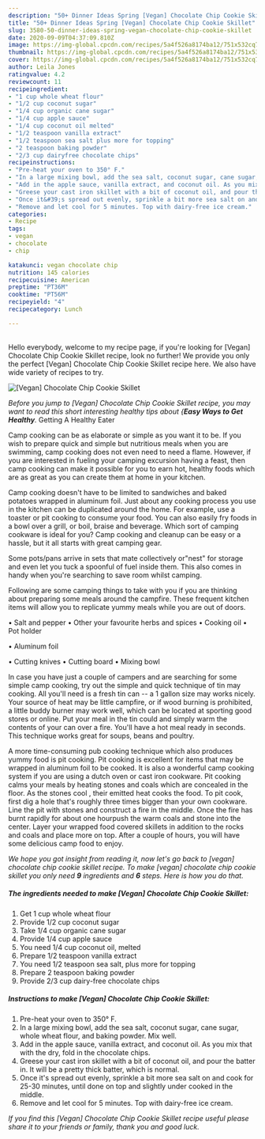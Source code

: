 ```yaml
---
description: "50+ Dinner Ideas Spring [Vegan] Chocolate Chip Cookie Skillet"
title: "50+ Dinner Ideas Spring [Vegan] Chocolate Chip Cookie Skillet"
slug: 3580-50-dinner-ideas-spring-vegan-chocolate-chip-cookie-skillet
date: 2020-09-09T04:37:09.810Z
image: https://img-global.cpcdn.com/recipes/5a4f526a8174ba12/751x532cq70/vegan-chocolate-chip-cookie-skillet-recipe-main-photo.jpg
thumbnail: https://img-global.cpcdn.com/recipes/5a4f526a8174ba12/751x532cq70/vegan-chocolate-chip-cookie-skillet-recipe-main-photo.jpg
cover: https://img-global.cpcdn.com/recipes/5a4f526a8174ba12/751x532cq70/vegan-chocolate-chip-cookie-skillet-recipe-main-photo.jpg
author: Leila Jones
ratingvalue: 4.2
reviewcount: 11
recipeingredient:
- "1 cup whole wheat flour"
- "1/2 cup coconut sugar"
- "1/4 cup organic cane sugar"
- "1/4 cup apple sauce"
- "1/4 cup coconut oil melted"
- "1/2 teaspoon vanilla extract"
- "1/2 teaspoon sea salt plus more for topping"
- "2 teaspoon baking powder"
- "2/3 cup dairyfree chocolate chips"
recipeinstructions:
- "Pre-heat your oven to 350° F."
- "In a large mixing bowl, add the sea salt, coconut sugar, cane sugar, whole wheat flour, and baking powder. Mix well."
- "Add in the apple sauce, vanilla extract, and coconut oil. As you mix that with the dry, fold in the chocolate chips."
- "Greese your cast iron skillet with a bit of coconut oil, and pour the batter in. It will be a pretty thick batter, which is normal."
- "Once it&#39;s spread out evenly, sprinkle a bit more sea salt on and cook for 25-30 minutes, until done on top and slightly under cooked in the middle."
- "Remove and let cool for 5 minutes. Top with dairy-free ice cream."
categories:
- Recipe
tags:
- vegan
- chocolate
- chip

katakunci: vegan chocolate chip 
nutrition: 145 calories
recipecuisine: American
preptime: "PT36M"
cooktime: "PT56M"
recipeyield: "4"
recipecategory: Lunch

---
```

<br>
Hello everybody, welcome to my recipe page, if you're looking for [Vegan] Chocolate Chip Cookie Skillet recipe, look no further! We provide you only the perfect [Vegan] Chocolate Chip Cookie Skillet recipe here. We also have wide variety of recipes to try.
<br>


![[Vegan] Chocolate Chip Cookie Skillet](https://img-global.cpcdn.com/recipes/5a4f526a8174ba12/751x532cq70/vegan-chocolate-chip-cookie-skillet-recipe-main-photo.jpg)

<i>Before you jump to [Vegan] Chocolate Chip Cookie Skillet recipe, you may want to read this short interesting healthy tips about {<strong>Easy Ways to Get Healthy</strong>.</i>
Getting A Healthy Eater

    
Camp cooking can be as elaborate or simple as you want it to be. If you wish to prepare quick and simple but nutritious meals when you are swimming, camp cooking does not even need to need a flame. However, if you are interested in fueling your camping excursion having a feast, then camp cooking can make it possible for you to earn hot, healthy foods which are as great as you can create them at home in your kitchen.

Camp cooking doesn't have to be limited to sandwiches and baked potatoes wrapped in aluminum foil.  Just about any cooking process you use in the kitchen can be duplicated around the home. For example, use a toaster or pit cooking to consume your food. You can also easily fry foods in a bowl over a grill, or boil, braise and beverage. Which sort of camping cookware is ideal for you? Camp cooking and cleanup can be easy or a hassle, but it all starts with great camping gear.

Some pots/pans arrive in sets that mate collectively or"nest" for storage and even let you tuck a spoonful of fuel inside them. This also comes in handy when you're searching to save room whilst camping.

Following are some camping things to take with you if you are thinking about preparing some meals around the campfire. These frequent kitchen items will allow you to replicate yummy meals while you are out of doors.

• Salt and pepper
• Other your favourite herbs and spices
• Cooking oil
• Pot holder

• Aluminum foil

• Cutting knives
• Cutting board
• Mixing bowl


In case you have just a couple of campers and are searching for some simple camp cooking, try out the simple and quick technique of tin may cooking. All you'll need is a fresh tin can -- a 1 gallon size may works nicely. Your source of heat may be little campfire, or if wood burning is prohibited, a little buddy burner may work well, which can be located at sporting good stores or online. Put your meal in the tin could and simply warm the contents of your can over a fire. You'll have a hot meal ready in seconds.  This technique works great for soups, beans and poultry.

A more time-consuming pub cooking technique which also produces yummy food is pit cooking. Pit cooking is excellent for items that may be wrapped in aluminum foil to be cooked.  It is also a wonderful camp cooking system if you are using a dutch oven or cast iron cookware. Pit cooking calms your meals by heating stones and coals which are concealed in the floor. As the stones cool , their emitted heat cooks the food. To pit cook, first dig a hole that's roughly three times bigger than your own cookware. Line the pit with stones and construct a fire in the middle. Once the fire has burnt rapidly for about one hourpush the warm coals and stone into the center. Layer your wrapped food covered skillets in addition to the rocks and coals and place more on top. After a couple of hours, you will have some delicious camp food to enjoy.


<i>We hope you got insight from reading it, now let's go back to [vegan] chocolate chip cookie skillet recipe. To make [vegan] chocolate chip cookie skillet you only need <strong>9</strong> ingredients and <strong>6</strong> steps. Here is how you do that.
</i>

##### The ingredients needed to make [Vegan] Chocolate Chip Cookie Skillet:

1. Get 1 cup whole wheat flour
1. Provide 1/2 cup coconut sugar
1. Take 1/4 cup organic cane sugar
1. Provide 1/4 cup apple sauce
1. You need 1/4 cup coconut oil, melted
1. Prepare 1/2 teaspoon vanilla extract
1. You need 1/2 teaspoon sea salt, plus more for topping
1. Prepare 2 teaspoon baking powder
1. Provide 2/3 cup dairy-free chocolate chips


##### Instructions to make [Vegan] Chocolate Chip Cookie Skillet:

1. Pre-heat your oven to 350° F.
1. In a large mixing bowl, add the sea salt, coconut sugar, cane sugar, whole wheat flour, and baking powder. Mix well.
1. Add in the apple sauce, vanilla extract, and coconut oil. As you mix that with the dry, fold in the chocolate chips.
1. Greese your cast iron skillet with a bit of coconut oil, and pour the batter in. It will be a pretty thick batter, which is normal.
1. Once it&#39;s spread out evenly, sprinkle a bit more sea salt on and cook for 25-30 minutes, until done on top and slightly under cooked in the middle.
1. Remove and let cool for 5 minutes. Top with dairy-free ice cream.




<i>If you find this [Vegan] Chocolate Chip Cookie Skillet recipe useful please share it to your friends or family, thank you and good luck.</i>
